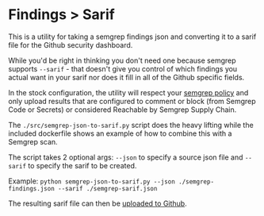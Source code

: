 # Findings > Sarif
This is a utility for taking a semgrep findings json and converting it to a sarif file for the Github security dashboard.

While you'd be right in thinking you don't need one because semgrep supports `--sarif` - that doesn't give you control of which findings you actual want in your sarif nor does it fill in all of the Github specific fields.

In the stock configuration, the utility will respect your [semgrep policy](https://semgrep.dev/docs/semgrep-code/policies) and only upload results that are configured to comment or block (from Semgrep Code or Secrets) or considered Reachable by Semgrep Supply Chain.

The `./src/semgrep-json-to-sarif.py` script does the heavy lifting while the included dockerfile shows an example of how to combine this with a Semgrep scan.

The script takes 2 optional args: `--json` to specify a source json file and `--sarif` to specify the sarif to be created.

Example:
```python semgrep-json-to-sarif.py --json ./semgrep-findings.json --sarif ./semgrep-sarif.json```

The resulting sarif file can then be [uploaded to Github](https://docs.github.com/en/code-security/code-scanning/integrating-with-code-scanning/uploading-a-sarif-file-to-github).
